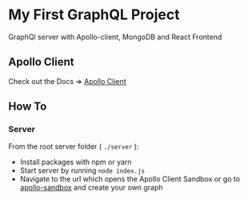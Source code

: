 # My First GraphQL Project

GraphQl server with Apollo-client, MongoDB and React Frontend

## Apollo Client

Check out the Docs => [Apollo Client](https://www.apollographql.com/docs/apollo-server/getting-started/)

## How To

### Server

From the root server folder ( `./server` ):

- Install packages with npm or yarn
- Start server by running `node index.js`
- Navigate to the url which opens the Apollo Client Sandbox or go to [apollo-sandbox](https://studio.apollographql.com/) and create your own graph
